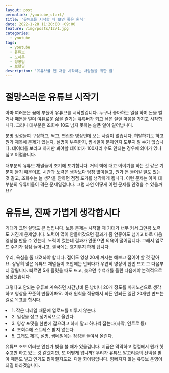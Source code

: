 ```yaml
---
layout: post
permalink: /youtube_start/
title: '유튜브를 시작할 때 보면 좋은 원칙'
date: 2022-1-28 11:20:00 +09:00
feature: /img/posts/12/1.jpg
categories:
  - youtube
tags:
  - youtube
  - 유튜브
  - 노하우
  - 성공법
  - 브랜딩
description: '유튜브를 맨 처음 시작하는 사람들을 위한 글'
---
```


<h1>절망스러운 유튜브 시작기</h1>

  아마 여러분은 꿈에 부풀어 유튜브를 시작할겁니다. 누구나 좋아하는 일을 하며 돈을 벌거나 떼돈을 벌며 여유로운 삶을 즐기는 유튜버가 되고 싶은 설렌 마음을 가지고 시작합니다. 그러나 대부분은 조회수 10도 넘지 못하는 슬픈 일이 일어납니다.

  분명 정성들여 구상하고, 찍고, 편집한 영상인데 보는 사람이 없습니다. 허탈하기도 하고 뭔가 제목에 문제가 있는지, 설명이 부족한지, 썸네일이 문제인지 도무지 알 수가 없습니다. 데이터를 보라고 하지만 봐야할 데이터가 100자리 수도 안되는 경우에 의미가 있나 싶고 어렵습니다.

  대부분의 유튜브 채널들이 초기에 포기합니다. 거의 벽에 대고 이야기를 하는 것 같은 기분이 들기 때문이죠. 시간과 노력은 생각보다 엄청 많이들고, 뭔가 돈 들어갈 일도 있는 것 같고, 조회수는 늘 생각을 안하면 점점 포기를 생각하게 됩니다. 이런 문제는 아마 대부분의 유튜버들이 겪은 문제일겁니다. 그럼 과연 어떻게 이런 문제를 안겪을 수 있을까요?


<h1>유튜브, 진짜 가볍게 생각합시다</h1>

  기대가 크면 실망도 큰 법입니다. 보통 문제는 시작할 때 기대가 너무 커서 그만큼 노력도 커진게 문제입니다. 노력이 많이 안들어갔으면 결과가 좀 안좋아도 넘기고 바로 다음 영상을 만들 수 있는데, 노력이 컸는데 결과가 안좋으면 의욕이 떨어집니다. 그래서 업로드 주기가 점점 늘어나고, 결국에는 흐지부지 하게 됩니다.

  우리, 욕심을 좀 내려놔야 합니다. 접어도 영상 20개 까지는 해보고 접어야 할 것 같아요. 상당히 많은 유튜브 채널들이 초반에는 안되다가 우연히 영상이 한번 뜨고 그 다음부터 잘됩니다. 빠르면 5개 올렸을 때도 뜨고, 늦으면 수백개를 올린 다음에야 본격적으로 성장했습니다.

  그렇다고 안되는 유튜브 계속하면 시간낭비 돈 낭비니 20개 정도를 마지노선으로 생각하고 영상을 꾸준히 만들어봐요. 아래 원칙을 적용해서 되든 안되든 일단 20개만 만드는 걸로 목표를 합시다.


  <li>1. 작은 디테일 때문에 업로드를 미루지 않는다.</li>
  <li>2. 일정을 잡고 정기적으로 올린다.</li>
  <li>3. 영상 포맷을 한번에 잡으려고 하지 말고 하나씩 잡는다(자막, 인트로 등)</li>
  <li>4. 조회수에 스트레스 받지 않는다.</li>
  <li>5. 그래도 제목, 설명, 썸네일에는 정성을 들여서 올린다.</li>

  유튜브 초보 여러분 언젠가 빛을 볼 때가 있을겁니다. 지금은 막막하고 컴컴해서 뭔가 헛수고만 하고 있는 것 같겠지만, 또 어떻게 압니까? 우리가 유튜브 알고리즘의 선택을 받아 떼돈도 벌고 인기도 많아질지도요. 다들 화이팅입니다. 힘빠지지 않는 유튜브 운영이 되길 바라겠습니다.
